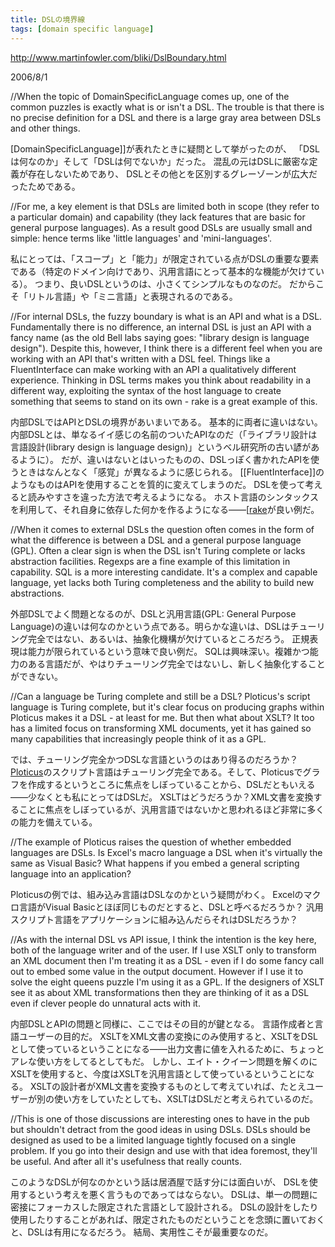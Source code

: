 ```yaml
---
title: DSLの境界線
tags: [domain specific language]
---
```


http://www.martinfowler.com/bliki/DslBoundary.html

2006/8/1

//When the topic of DomainSpecificLanguage comes up, one of the common puzzles is exactly what is or isn't a DSL. The trouble is that there is no precise definition for a DSL and there is a large gray area between DSLs and other things.

[DomainSpecificLanguage]]が表れたときに疑問として挙がったのが、
「DSLは何なのか」そして「DSLは何でないか」だった。
混乱の元はDSLに厳密な定義が存在しないためであり、
DSLとその他とを区別するグレーゾーンが広大だったためである。

//For me, a key element is that DSLs are limited both in scope (they refer to a particular domain) and capability (they lack features that are basic for general purpose languages). As a result good DSLs are usually small and simple: hence terms like 'little languages' and 'mini-languages'.

私にとっては、「スコープ」と「能力」が限定されている点がDSLの重要な要素である（特定のドメイン向けであり、汎用言語にとって基本的な機能が欠けている）。
つまり、良いDSLというのは、小さくてシンプルなものなのだ。
だからこそ「リトル言語」や「ミニ言語」と表現されるのである。

//For internal DSLs, the fuzzy boundary is what is an API and what is a DSL. Fundamentally there is no difference, an internal DSL is just an API with a fancy name (as the old Bell labs saying goes: "library design is language design"). Despite this, however, I think there is a different feel when you are working with an API that's written with a DSL feel. Things like a FluentInterface can make working with an API a qualitatively different experience. Thinking in DSL terms makes you think about readability in a different way, exploiting the syntax of the host language to create something that seems to stand on its own - rake is a great example of this.

内部DSLではAPIとDSLの境界があいまいである。
基本的に両者に違いはない。
内部DSLとは、単なるイイ感じの名前のついたAPIなのだ（「ライブラリ設計は言語設計(library design is language design)」というベル研究所の古い諺があるように）。
だが、違いはないとはいったものの、DSLっぽく書かれたAPIを使うときはなんとなく「感覚」が異なるように感じられる。
[[FluentInterface]]のようなものはAPIを使用することを質的に変えてしまうのだ。
DSLを使って考えると読みやすさを違った方法で考えるようになる。
ホスト言語のシンタックスを利用して、それ自身に依存した何かを作るようになる——[[rake](http://www.martinfowler.com/articles/rake.html)が良い例だ。

//When it comes to external DSLs the question often comes in the form of what the difference is between a DSL and a general purpose language (GPL). Often a clear sign is when the DSL isn't Turing complete or lacks abstraction facilities. Regexps are a fine example of this limitation in capability. SQL is a more interesting candidate. It's a complex and capable language, yet lacks both Turing completeness and the ability to build new abstractions.

外部DSLでよく問題となるのが、DSLと汎用言語(GPL: General Purpose Language)の違いは何なのかという点である。明らかな違いは、DSLはチューリング完全ではない、あるいは、抽象化機構が欠けているところだろう。
正規表現は能力が限られているという意味で良い例だ。
SQLは興味深い。複雑かつ能力のある言語だが、やはりチューリング完全ではないし、新しく抽象化することができない。

//Can a language be Turing complete and still be a DSL? Ploticus's script language is Turing complete, but it's clear focus on producing graphs within Ploticus makes it a DSL - at least for me. But then what about XSLT? It too has a limited focus on transforming XML documents, yet it has gained so many capabilities that increasingly people think of it as a GPL.

では、チューリング完全かつDSLな言語というのはあり得るのだろうか？
[Ploticus](http://ploticus.sourceforge.net/)のスクリプト言語はチューリング完全である。そして、Ploticusでグラフを作成するというところに焦点をしぼっていることから、DSLだともいえる——少なくとも私にとってはDSLだ。
XSLTはどうだろうか？XML文書を変換することに焦点をしぼっているが、汎用言語ではないかと思われるほど非常に多くの能力を備えている。

//The example of Ploticus raises the question of whether embedded languages are DSLs. Is Excel's macro language a DSL when it's virtually the same as Visual Basic? What happens if you embed a general scripting language into an application?

Ploticusの例では、組み込み言語はDSLなのかという疑問がわく。
Excelのマクロ言語がVisual Basicとほぼ同じものだとすると、DSLと呼べるだろうか？
汎用スクリプト言語をアプリケーションに組み込んだらそれはDSLだろうか？

//As with the internal DSL vs API issue, I think the intention is the key here, both of the language writer and of the user. If I use XSLT only to transform an XML document then I'm treating it as a DSL - even if I do some fancy call out to embed some value in the output document. However if I use it to solve the eight queens puzzle I'm using it as a GPL. If the designers of XSLT see it as about XML transformations then they are thinking of it as a DSL even if clever people do unnatural acts with it.

内部DSLとAPIの問題と同様に、ここではその目的が鍵となる。
言語作成者と言語ユーザーの目的だ。
XSLTをXML文書の変換にのみ使用すると、XSLTをDSLとして使っているということになる——出力文書に値を入れるために、ちょっとアレな使い方をしてるとしてもだ。
しかし、エイト・クイーン問題を解くのにXSLTを使用すると、今度はXSLTを汎用言語として使っているということになる。
XSLTの設計者がXML文書を変換するものとして考えていれば、たとえユーザーが別の使い方をしていたとしても、XSLTはDSLだと考えられているのだ。

//This is one of those discussions are interesting ones to have in the pub but shouldn't detract from the good ideas in using DSLs. DSLs should be designed as used to be a limited language tightly focused on a single problem. If you go into their design and use with that idea foremost, they'll be useful. And after all it's usefulness that really counts.

このようなDSLが何なのかという話は居酒屋で話す分には面白いが、
DSLを使用するという考えを悪く言うものであってはならない。
DSLは、単一の問題に密接にフォーカスした限定された言語として設計される。
DSLの設計をしたり使用したりすることがあれば、限定されたものだということを念頭に置いておくと、DSLは有用になるだろう。
結局、実用性こそが最重要なのだ。
